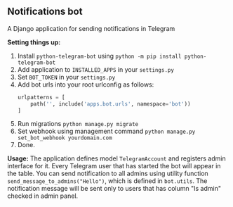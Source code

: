 ## Notifications bot
A Django application for sending notifications in Telegram

**Setting things up:**
1) Install `python-telegram-bot` using `python -m pip install python-telegram-bot`
2) Add application to `INSTALLED_APPS` in your `settings.py`
3) Set `BOT_TOKEN` in your `settings.py`
4) Add bot urls into your root urlconfig as follows:
    ```python
    urlpatterns = [
        path('', include('apps.bot.urls', namespace='bot'))
    ]
    ```
5) Run migrations `python manage.py migrate`
6) Set webhook using management command `python manage.py set_bot_webhook yourdomain.com`
7) Done.

**Usage:**
The application defines model `TelegramAccount` and registers admin interface for it. 
Every Telegram user that has started the bot will appear in the table. You can send 
notification to all admins using utility function `send_message_to_admins("Hello")`, 
which is defined in `bot.utils`. The notification message will be sent only to users
that has column "Is admin" checked in admin panel.
